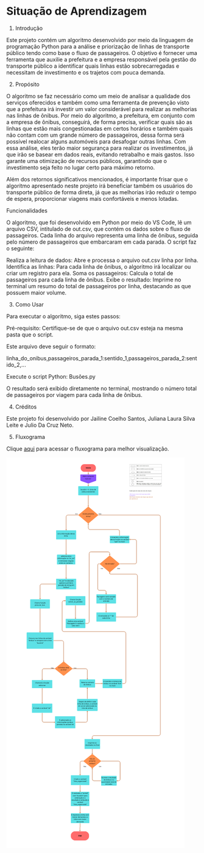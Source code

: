 # Situação de Aprendizagem

1. Introdução

Este projeto contém um algoritmo desenvolvido por meio da linguagem de programação Python para a análise e priorização de linhas de transporte público tendo como base o fluxo de passageiros. O objetivo é fornecer uma ferramenta que auxilie a prefeitura e a empresa responsável pela gestão do transporte público a identificar quais linhas estão sobrecarregadas e necessitam de investimento e os trajetos com pouca demanda.

2. Propósito

O algoritmo se faz necessário como um meio de analisar a qualidade dos serviços oferecidos e também como uma ferramenta de prevenção visto que a prefeitura irá investir um valor considerável para realizar as melhorias nas linhas de ônibus. Por meio do algoritmo, a prefeitura, em conjunto com a empresa de ônibus, conseguirá, de forma precisa, verificar quais são as linhas que estão mais congestionadas em certos horários e também quais não contam com um grande número de passageiros, dessa forma será possível realocar alguns automóveis para desafogar outras linhas. Com essa análise, eles terão maior segurança para realizar os investimentos, já que irão se basear em dados reais, evitando retrabalho e mais gastos. Isso garante uma otimização de recursos públicos, garantindo que o investimento seja feito no lugar certo para máximo retorno.

Além dos retornos significativos mencionados, é importante frisar que o algoritmo apresentado neste projeto irá beneficiar também os usuários do transporte público de forma direta, já que as melhorias irão reduzir o tempo de espera, proporcionar viagens mais confortáveis e menos lotadas.

Funcionalidades

O algoritmo, que foi desenvolvido em Python por meio do VS Code, lê um arquivo CSV, intitulado de out.csv, que contém os dados sobre o fluxo de passageiros. Cada linha do arquivo representa uma linha de ônibus, seguida pelo número de passageiros que embarcaram em cada parada. O script faz o seguinte:

Realiza a leitura de dados: Abre e processa o arquivo out.csv linha por linha.
Identifica as linhas: Para cada linha de ônibus, o algoritmo irá localizar ou criar um registro para ela.
Soma os passageiros: Calcula o total de passageiros para cada linha de ônibus.
Exibe o resultado: Imprime no terminal um resumo do total de passageiros por linha, destacando as que possuem maior volume.

3. Como Usar

Para executar o algoritmo, siga estes passos:


 Pré-requisito: Certifique-se de que o arquivo out.csv esteja na mesma pasta que o script. 

Este arquivo deve seguir o formato: 

linha_do_onibus,passageiros_parada_1:sentido_1,passageiros_parada_2:sentido_2,...


 Execute o script Python:
       Busões.py
    

O resultado será exibido diretamente no terminal, mostrando o número total de passageiros por viagem para cada linha de ônibus.

4. Créditos

Este projeto foi desenvolvido por Jailine Coelho Santos, Juliana Laura Silva Leite e Julio Da Cruz Neto.

5. Fluxograma

Clique <a href="https://www.canva.com/design/DAGwwOJwv3w/RdVeklk_Q-KG-5tieM4Tsg/edit?utm_content=DAGwwOJwv3w&utm_campaign=designshare&utm_medium=link2&utm_source=sharebutton">aqui</a> para acessar o fluxograma para melhor visualização.

<img src="./Fluxogram_SA.png"/>


